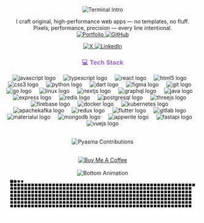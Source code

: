 <div align="center">
  <img alt="Terminal Intro" 
       src="https://readme-typing-svg.herokuapp.com?font=Fira+Code&size=18&duration=6000&pause=500&color=9966CC&bg=F5F5FF&width=650&lines=$+echo+'Hello,+I%27m+Pyasma!';$+echo+'I+build+websites+and+apps';$+node+run_projects.js;All+systems+online!;$+git+status" />

  <p>
    I craft original, high-performance web apps — no templates, no fluff. <br/>
    Pixels, performance, precision — every line intentional. <br/>
    <a href="#" target="_blank">
      <img src="https://img.shields.io/badge/Portfolio-000000?style=for-the-badge&logo=appveyor&logoColor=white" alt="Portfolio"/>
    </a>
    <a href="https://github.com/Pyasma" target="_blank">
      <img src="https://img.shields.io/badge/GitHub-000000?style=for-the-badge&logo=github&logoColor=white" alt="GitHub"/>
    </a>
  </p>

  <!-- Social Badges -->
  <p>
    <a href="https://x.com/Pyasma" target="_blank">
      <img src="https://img.shields.io/badge/-X-000000?style=for-the-badge&logo=x&logoColor=white" alt="X"/>
    </a>
    <a href="https://www.linkedin.com/in/piyush-mudgal" target="_blank">
      <img src="https://img.shields.io/badge/LinkedIn-0077B5?style=for-the-badge&logo=linkedin&logoColor=white" alt="LinkedIn"/>
    </a>
  </p>
  <h3 style="color: #9966CC">💻 Tech Stack</h3>

  <div>
    <img src="https://cdn.jsdelivr.net/gh/devicons/devicon/icons/javascript/javascript-original.svg" height="30" alt="javascript logo"  />
    <img width="12"/>
    <img src="https://cdn.jsdelivr.net/gh/devicons/devicon/icons/typescript/typescript-original.svg" height="30" alt="typescript logo"  />
    <img width="12" />
    <img src="https://cdn.jsdelivr.net/gh/devicons/devicon/icons/react/react-original.svg" height="30" alt="react logo"  />
    <img width="12" />
    <img src="https://cdn.jsdelivr.net/gh/devicons/devicon/icons/html5/html5-original.svg" height="30" alt="html5 logo"  />
    <img width="12" />
    <img src="https://cdn.jsdelivr.net/gh/devicons/devicon/icons/css3/css3-original.svg" height="30" alt="css3 logo"  />
    <img width="12" />
    <img src="https://skillicons.dev/icons?i=py" height="30" alt="python logo" />
    <img width="12" />
    <img src="https://cdn.jsdelivr.net/gh/devicons/devicon/icons/dart/dart-original.svg" height="30" alt="dart logo"  />
    <img width="12" />
    <img src="https://cdn.jsdelivr.net/gh/devicons/devicon/icons/figma/figma-original.svg" height="30" alt="figma logo"  />
    <img width="12" />
    <img src="https://cdn.jsdelivr.net/gh/devicons/devicon/icons/git/git-original.svg" height="30" alt="git logo"  />
    <img width="12" />
    <img src="https://cdn.jsdelivr.net/gh/devicons/devicon/icons/go/go-original.svg" height="30" alt="go logo"  />
    <img width="12" />
    <img src="https://cdn.jsdelivr.net/gh/devicons/devicon/icons/linux/linux-original.svg" height="30" alt="linux logo"  />
    <img width="12" />
    <img src="https://cdn.jsdelivr.net/gh/devicons/devicon/icons/nextjs/nextjs-original.svg" height="30" alt="nextjs logo"  />
    <img width="12" />
    <img src="https://cdn.jsdelivr.net/gh/devicons/devicon/icons/graphql/graphql-plain.svg" height="30" alt="graphql logo"  />
    <img width="12" />
    <img src="https://cdn.jsdelivr.net/gh/devicons/devicon/icons/java/java-original.svg" height="30" alt="java logo"  />
    <img width="12" />
    <img src="https://skillicons.dev/icons?i=express" height="30" alt="express logo"  />
    <img width="12" />
    <img src="https://cdn.jsdelivr.net/gh/devicons/devicon/icons/redis/redis-original.svg" height="30" alt="redis logo"  />
    <img width="12" />
    <img src="https://cdn.jsdelivr.net/gh/devicons/devicon/icons/postgresql/postgresql-original.svg" height="30" alt="postgresql logo"  />
    <img width="12" />
    <img src="https://skillicons.dev/icons?i=threejs" height="30" alt="threejs logo"  />
    <img width="12" />
    <img src="https://cdn.jsdelivr.net/gh/devicons/devicon/icons/firebase/firebase-plain.svg" height="30" alt="firebase logo"  />
    <img width="12" />
    <img src="https://skillicons.dev/icons?i=docker" height="30" alt="docker logo"  />
    <img width="12" />
    <img src="https://cdn.jsdelivr.net/gh/devicons/devicon/icons/kubernetes/kubernetes-plain.svg" height="30" alt="kubernetes logo"  />
    <img width="12" />
    <img src="https://skillicons.dev/icons?i=kafka" height="30" alt="apachekafka logo"  />
    <img width="12" />
    <img src="https://skillicons.dev/icons?i=redux" height="30" alt="redux logo"  />
    <img width="12" />
    <img src="https://cdn.jsdelivr.net/gh/devicons/devicon/icons/flutter/flutter-original.svg" height="30" alt="flutter logo"  />
    <img width="12" />
    <img src="https://cdn.jsdelivr.net/gh/devicons/devicon/icons/gitlab/gitlab-original.svg" height="30" alt="gitlab logo"  />
    <img width="12" />
    <img src="https://cdn.jsdelivr.net/gh/devicons/devicon/icons/materialui/materialui-original.svg" height="30" alt="materialui logo"  />
    <img width="12" />
    <img src="https://cdn.jsdelivr.net/gh/devicons/devicon/icons/mongodb/mongodb-original.svg" height="30" alt="mongodb logo"  />
    <img width="12" />
    <img src="https://cdn.jsdelivr.net/gh/devicons/devicon/icons/appwrite/appwrite-original.svg" height="30" alt="appwrite logo"  />
    <img width="12" />
    <img src="https://cdn.jsdelivr.net/gh/devicons/devicon/icons/fastapi/fastapi-original.svg" height="30" alt="fastapi logo"  />
    <img width="12" />
    <img src="https://cdn.jsdelivr.net/gh/devicons/devicon/icons/vuejs/vuejs-original.svg" height="30" alt="vuejs logo"  />
  </div>
  <br>

  <p align="center">
    <img src="https://pixel-profile.vercel.app/api/github-stats?username=Pyasma&screen_effect=true&theme=crt" width="650" alt="Pyasma Contributions" />
  </p>
  <br>

  <a href="https://buymeacoffee.com/pranyashar4" target="_blank">
    <img src="https://cdn.buymeacoffee.com/buttons/v2/default-blue.png" alt="Buy Me A Coffee" style="height: 50px !important;width: 200px !important;" >
  </a>
  <br>
  <br>
  <img src="https://media.giphy.com/media/v1.Y2lkPWVjZjA1ZTQ3aDZrYXY2YXh6MjQzbnZrdjJxcG5vc2RvZ2NuZ3Vqd29uNTdodHM2cyZlcD12MV9naWZzX3JlbGF0ZWQmY3Q9Zw/T4DwzWhfZpJfh4A3U2/giphy.gif" alt="Bottom Animation"/>



  <picture>
    <source media="(prefers-color-scheme: dark)" srcset="https://raw.githubusercontent.com/Pyasma/Pyasma/output/github-snake-dark.svg" />
    <source media="(prefers-color-scheme: light)" srcset="https://raw.githubusercontent.com/Pyasma/Pyasma/output/github-snake.svg" />
    <img alt="github-snake" src="https://raw.githubusercontent.com/Pyasma/Pyasma/output/github-snake.svg" />
  </picture>

</div>
 
